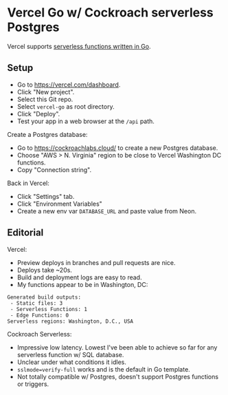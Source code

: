 # Vercel Go w/ Cockroach serverless Postgres

Vercel supports [serverless functions written in
Go](https://vercel.com/docs/concepts/functions/supported-languages#go).

## Setup

* Go to <https://vercel.com/dashboard>.
* Click "New project".
* Select this Git repo.
* Select `vercel-go` as root directory.
* Click "Deploy".
* Test your app in a web browser at the `/api` path.

Create a Postgres database:

* Go to <https://cockroachlabs.cloud/> to create a new Postgres database.
* Choose "AWS > N. Virginia" region
  to be close to Vercel Washington DC functions.
* Copy "Connection string".

Back in Vercel:

* Click "Settings" tab.
* Click "Environment Variables"
* Create a new env var `DATABASE_URL` and paste value from Neon.

## Editorial

Vercel:

* Preview deploys in branches and pull requests are nice.
* Deploys take ~20s.
* Build and deployment logs are easy to read.
* My functions appear to be in Washington, DC:

```
Generated build outputs:
 - Static files: 3
 - Serverless Functions: 1
 - Edge Functions: 0
Serverless regions: Washington, D.C., USA
```

Cockroach Serverless:

* Impressive low latency. Lowest I've been able to achieve so far for any
  serverless function w/ SQL database.
* Unclear under what conditions it idles.
* `sslmode=verify-full` works and is the default in Go template.
* Not totally compatible w/ Postgres,
  doesn't support Postgres functions or triggers.
